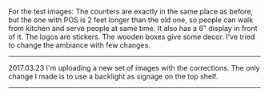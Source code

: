 For the test images:
The counters are exactly in the same place as before, but the one with POS is 2 feet longer than the old one, so people can walk from kitchen and serve people at same time. It also has a 6" display in front of it.
The logos are stickers.
The wooden boxes give some decor.
I've tried to change the ambiance with few changes.



******************

2017.03.23
I'm uploading a new set of images with the corrections. The only change I made is to use a backlight as signage on the top shelf.



******************

